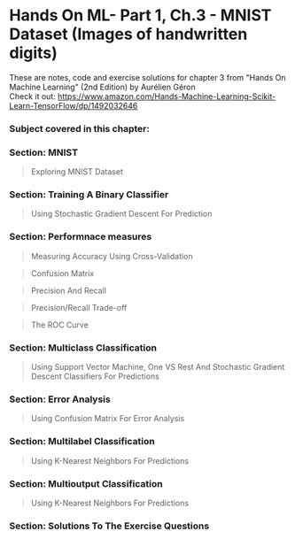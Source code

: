 # Hands On ML- Part 1, Ch.3 - MNIST Dataset (Images of handwritten digits)

These are notes, code and exercise solutions for chapter 3 from "Hands On Machine Learning" (2nd Edition) by Aurélien Géron
<br>
Check it out: https://www.amazon.com/Hands-Machine-Learning-Scikit-Learn-TensorFlow/dp/1492032646

<h3>Subject covered in this chapter:</h3>

<h3>Section: MNIST</h3>
<blockquote>Exploring MNIST Dataset</blockquote>

<h3>Section: Training A Binary Classifier</h3>
<blockquote>Using Stochastic Gradient Descent For Prediction</blockquote>

<h3>Section: Performnace measures</h3>
<blockquote>Measuring Accuracy Using Cross-Validation</blockquote>
<blockquote>Confusion Matrix</blockquote>
<blockquote>Precision And Recall</blockquote>
<blockquote>Precision/Recall Trade-off</blockquote>
<blockquote>The ROC Curve</blockquote>

<h3>Section: Multiclass Classification</h3>
<blockquote>Using Support Vector Machine, One VS Rest And Stochastic Gradient Descent Classifiers For Predictions</blockquote>

<h3>Section: Error Analysis</h3>
<blockquote>Using Confusion Matrix For Error Analysis</blockquote>

<h3>Section: Multilabel Classification</h3>
<blockquote>Using K-Nearest Neighbors For Predictions</blockquote>

<h3>Section: Multioutput Classification</h3>
<blockquote>Using K-Nearest Neighbors For Predictions</blockquote>

<h3>Section: Solutions To The Exercise Questions</h3>

